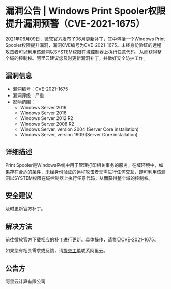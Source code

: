 # 漏洞公告 \| Windows Print Spooler权限提升漏洞预警（CVE-2021-1675）

2021年06月09日，微软官方发布了06月更新补丁，其中包括一个Windows Print Spooler权限提升漏洞，漏洞CVE编号为CVE-2021-1675。未经身份验证的远程攻击者可以利用该漏洞以SYSTEM权限在域控制器上执行任意代码，从而获得整个域的控制权。阿里云建议您及时更新漏洞补丁，并做好安全防护工作。

## 漏洞信息

-   漏洞编号：CVE-2021-1675
-   漏洞评级：严重
-   影响范围：
    -   Windows Server 2019
    -   Windows Server 2016
    -   Windows Server 2012 R2
    -   Windows Server 2008 R2
    -   Windows Server, version 2004 \(Server Core installation\)
    -   Windows Server, version 1909 \(Server Core installation\)

## 详细描述

Print Spooler是Windows系统中用于管理打印相关事务的服务。在域环境中，如果存在合适的条件，未经身份验证的远程攻击者无需进行任何交互，即可利用该漏洞以SYSTEM权限在域控制器上执行任意代码，从而获得整个域的控制权。

## 安全建议

及时更新官方补丁。

## 解决方法

前往微软官方下载相应的补丁进行更新。具体操作，请参见[CVE-2021-1675](https://msrc.microsoft.com/update-guide/en-US/vulnerability/CVE-2021-1675)。

如果您有相关需求或反馈，请[提交工单](https://workorder-intl.console.aliyun.com/#/ticket/createIndex)联系阿里云。

## 公告方

阿里云计算有限公司

